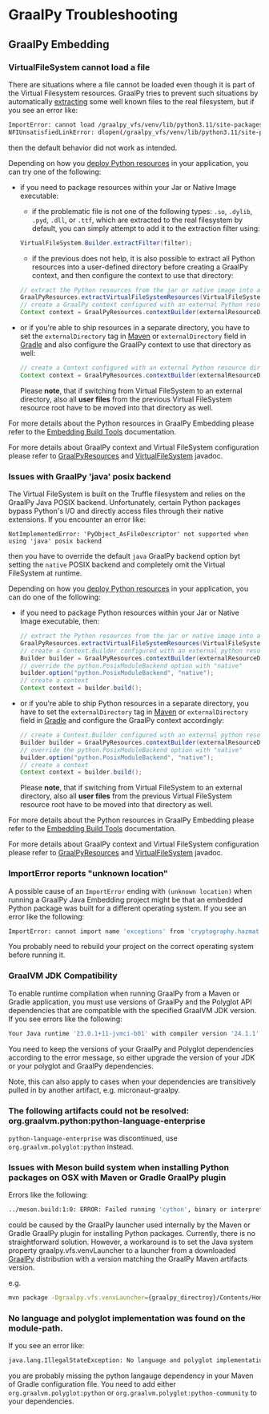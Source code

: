 # GraalPy Troubleshooting

## GraalPy Embedding

### VirtualFileSystem cannot load a file

There are situations where a file cannot be loaded even though it is part of the Virtual Filesystem resources.
GraalPy tries to prevent such situations by automatically [extracting](Embedding-Build-Tools.md#extracting-files-from-virtual-filesystem)
some well known files to the real filesystem, but if you see an error like:

```bash
ImportError: cannot load /graalpy_vfs/venv/lib/python3.11/site-packages/_cffi_backend.graalpy250dev09433ef706-311-native-aarch64-darwin.so:
NFIUnsatisfiedLinkError: dlopen(/graalpy_vfs/venv/lib/python3.11/site-packages/_cffi_backend.graalpy250dev09433ef706-311-native-aarch64-darwin.so, 0x0002):
```

then the default behavior did not work as intended.

Depending on how you [deploy Python resources](Embedding-Build-Tools.md#deployment) in your application, you can try one of the following:
- if you need to package resources within your Jar or Native Image executable:
  - if the problematic file is not one of the following types: `.so`, `.dylib`, `.pyd`, `.dll`, or `.ttf`, which are extracted to
  the real filesystem by default, you can simply attempt to add it to the extraction filter using:

  ```java
  VirtualFileSystem.Builder.extractFilter(filter);
  ```

  - if the previous does not help, it is also possible to extract all Python resources into a user-defined directory before creating a GraalPy
    context, and then configure the context to use that directory:

  ```java
  // extract the Python resources from the jar or native image into a given directory
  GraalPyResources.extractVirtualFileSystemResources(VirtualFileSystem.create(), externalResourceDirectoryPath);
  // create a GraalPy context configured with an external Python resource directory
  Context context = GraalPyResources.contextBuilder(externalResourceDirectoryPath).build();
  ```
- or if you're able to ship resources in a separate directory, you have to set the `externalDirectory` tag in
  [Maven](Embedding-Build-Tools.md#graalpy-maven-plugin) or `externalDirectory` field in [Gradle](Embedding-Build-Tools.md#graalpy-gradle-plugin)
  and also configure the GraalPy context to use that directory as well:

  ```java
  // create a Context configured with an external Python resource directory
  Context context = GraalPyResources.contextBuilder(externalResourceDirectoryPath).build();
  ```

  Please **note**, that if switching from Virtual FileSystem to an external directory, also all **user files** from the previous
  Virtual FileSystem resource root have to be moved into that directory as well.

For more details about the Python resources in GraalPy Embedding please refer to the [Embedding Build Tools](Embedding-Build-Tools.md) documentation.

For more details about GraalPy context and Virtual FileSystem configuration please refer to [GraalPyResources](https://github.com/oracle/graalpython/blob/master/graalpython/org.graalvm.python.embedding/src/org/graalvm/python/embedding/GraalPyResources.java) and
[VirtualFileSystem](https://github.com/oracle/graalpython/blob/master/graalpython/org.graalvm.python.embedding/src/org/graalvm/python/embedding/VirtualFileSystem.java) javadoc.

### Issues with GraalPy 'java' posix backend

The Virtual FileSystem is built on the Truffle filesystem and relies on the GraalPy Java POSIX backend.
Unfortunately, certain Python packages bypass Python's I/O and directly access files through their
native extensions. If you encounter an error like:
```
NotImplementedError: 'PyObject_AsFileDescriptor' not supported when using 'java' posix backend
```
then you have to override the default `java` GraalPy backend option byt setting the `native` POSIX backend
and completely omit the Virtual FileSystem at runtime.

Depending on how you [deploy Python resources](Embedding-Build-Tools.md#deployment) in your application,
you can do one of the following:

- if you need to package Python resources within your Jar or Native Image executable, then:
  ```java
  // extract the Python resources from the jar or native image into a given directory
  GraalPyResources.extractVirtualFileSystemResources(VirtualFileSystem.create(), externalResourceDirectoryPath);
  // create a Context.Builder configured with an external python resource directory
  Builder builder = GraalPyResources.contextBuilder(externalResourceDirectoryPath);
  // override the python.PosixModuleBackend option with "native"
  builder.option("python.PosixModuleBackend", "native");
  // create a context
  Context context = builder.build();
  ```
- or if you're able to ship Python resources in a separate directory, you have to set the `externalDirectory` tag in
  [Maven](Embedding-Build-Tools.md#graalpy-maven-plugin) or `externalDirectory` field in [Gradle](Embedding-Build-Tools.md#graalpy-gradle-plugin)
  and configure the GraalPy context accordingly:
  ```java
  // create a Context.Builder configured with an external python resource directory
  Builder builder = GraalPyResources.contextBuilder(externalResourceDirectoryPath);
  // override the python.PosixModuleBackend option with "native"
  builder.option("python.PosixModuleBackend", "native");
  // create a context
  Context context = builder.build();
  ```
  Please **note**, that if switching from Virtual FileSystem to an external directory, also all **user files** from the previous
  Virtual FileSystem resource root have to be moved into that directory as well.

For more details about the Python resources in GraalPy Embedding please refer to the [Embedding Build Tools](Embedding-Build-Tools.md) documentation.

For more details about GraalPy context and Virtual FileSystem configuration please refer to [GraalPyResources](https://github.com/oracle/graalpython/blob/master/graalpython/org.graalvm.python.embedding/src/org/graalvm/python/embedding/GraalPyResources.java) and
[VirtualFileSystem](https://github.com/oracle/graalpython/blob/master/graalpython/org.graalvm.python.embedding/src/org/graalvm/python/embedding/VirtualFileSystem.java) javadoc.

### ImportError reports "unknown location"

A possible cause of an `ImportError` ending with `(unknown location)` when running a GraalPy Java Embedding project might be
that an embedded Python package was built for a different operating system. If you see an error like the following:

```bash
ImportError: cannot import name 'exceptions' from 'cryptography.hazmat.bindings._rust' (unknown location)
```

You probably need to rebuild your project on the correct operating system before running it.

### GraalVM JDK Compatibility

To enable runtime compilation when running GraalPy from a Maven or Gradle application,
you must use versions of GraalPy and the Polyglot API dependencies that are compatible
with the specified GraalVM JDK version. If you see errors like the following:

```bash
Your Java runtime '23.0.1+11-jvmci-b01' with compiler version '24.1.1' is incompatible with polyglot version '24.1.0'.
```

You need to keep the versions of your GraalPy and Polyglot dependencies according to the error message,
so either upgrade the version of your JDK or your polyglot and GraalPy dependencies.

Note, this can also apply to cases when your dependencies are transitively pulled in by another artifact,
e.g. micronaut-graalpy.

### The following artifacts could not be resolved: org.graalvm.python:python-language-enterprise

`python-language-enterprise` was discontinued, use `org.graalvm.polyglot:python` instead.

### Issues with Meson build system when installing Python packages on OSX with Maven or Gradle GraalPy plugin

Errors like the following:

```bash
../meson.build:1:0: ERROR: Failed running 'cython', binary or interpreter not executable.
```

could be caused by the GraalPy launcher used internally by the Maven or Gradle GraalPy plugin
for installing Python packages. Currently, there is no straightforward solution. However,
a workaround is to set the Java system property graalpy.vfs.venvLauncher to a launcher from
a downloaded [GraalPy](https://github.com/oracle/graalpython/releases/) distribution with a version
matching the GraalPy Maven artifacts version.

e.g.

```bash
mvn package -Dgraalpy.vfs.venvLauncher={graalpy_directroy}/Contents/Home/bin/graalpy
```

### No language and polyglot implementation was found on the module-path.

If you see an error like:

```bash
java.lang.IllegalStateException: No language and polyglot implementation was found on the module-path. Make sure at last one language is added to the module-path.
```

you are probably missing the python langauge dependency in your Maven of Gradle configuration file.
You need to add either `org.graalvm.polyglot:python` or `org.graalvm.polyglot:python-community` to your dependencies.

